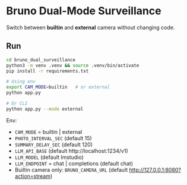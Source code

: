 # Bruno Dual-Mode Surveillance

Switch between **builtin** and **external** camera without changing code.

## Run
```bash
cd bruno_dual_surveillance
python3 -m venv .venv && source .venv/bin/activate
pip install -r requirements.txt

# Using env
export CAM_MODE=builtin   # or external
python app.py

# Or CLI
python app.py --mode external
```
Env:
- `CAM_MODE` = builtin | external
- `PHOTO_INTERVAL_SEC` (default 15)
- `SUMMARY_DELAY_SEC` (default 120)
- `LLM_API_BASE` (default http://localhost:1234/v1)
- `LLM_MODEL` (default lmstudio)
- `LLM_ENDPOINT` = chat | completions (default chat)
- Builtin camera only: `BRUNO_CAMERA_URL` (default http://127.0.0.1:8080?action=stream)
